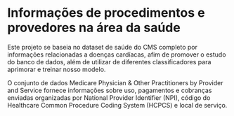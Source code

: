 # Informações de procedimentos e provedores na área da saúde

Este projeto se baseia no dataset de saúde do CMS completo por informações relacionadas a doenças cardíacas, afim de promover o estudo do banco de dados, além de utilizar de diferentes classificadores para aprimorar e treinar nosso modelo.

O conjunto de dados Medicare Physician & Other Practitioners by Provider and Service fornece informações sobre uso, pagamentos e cobranças enviadas organizadas por National Provider Identifier (NPI), código do Healthcare Common Procedure Coding System (HCPCS) e local de serviço.
